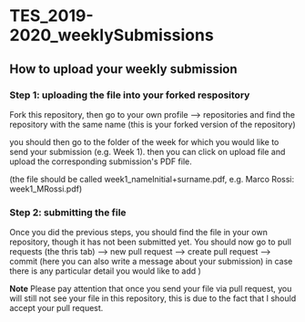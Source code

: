 # TES_2019-2020_weeklySubmissions


## How to upload your weekly submission 

### Step 1: uploading the file into your forked respository 

Fork this repository, then go to your own profile --> repositories and find the repository with the same name (this is your forked version of the repository)

you should then go to the folder of the week for which you would like to send your submission (e.g. Week 1). then you can click on upload file and upload the corresponding submission's PDF file.

(the file should be called week1_nameInitial+surname.pdf, e.g. Marco Rossi: week1_MRossi.pdf) 


### Step 2: submitting the file 

Once you did the previous steps, you should find the file in your own repository, though it has not  been submitted yet. You should now go to pull requests (the thris tab) -->  new pull request --> create pull request --> commit   (here you can also write a message about your submission) in case there is any particular detail you would like to add ) 

**Note** Please pay attention that once you send your file via pull request, you will still not see your file in this repository, this is due to the fact that I should accept your pull request.  


